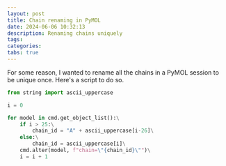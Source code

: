 ```yaml
---
layout: post
title: Chain renaming in PyMOL
date: 2024-06-06 10:32:13
description: Renaming chains uniquely
tags:
categories:
tabs: true
---
```


For some reason, I wanted to rename all the chains in a PyMOL session to be unique once. Here's a script to do so.

```python
from string import ascii_uppercase

i = 0

for model in cmd.get_object_list():\
    if i > 25:\
        chain_id = "A" + ascii_uppercase[i-26]\
    else:\
        chain_id = ascii_uppercase[i]\
    cmd.alter(model, f"chain=\"{chain_id}\"")\
    i = i + 1
```
